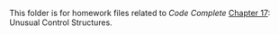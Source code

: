 This folder is for homework files related to *Code Complete* [Chapter 17](https://dewv.github.io/csci-201/chapter17UnusualControlStructures): Unusual Control Structures.
